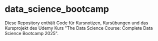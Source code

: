 # data_science_bootcamp
Diese Repository enthält Code für Kursnotizen, Kursübungen und das Kursprojekt des Udemy Kurs "The Data Science Course: Complete Data Science Bootcamp 2025".
